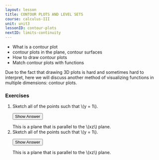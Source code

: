 ```yaml
---
layout: lesson
title: CONTOUR PLOTS AND LEVEL SETS
course: calculus-III
unit: unit3
lessonID: contour-plots
nextID: limits-continuity
---
```



- What is a contour plot
- contour plots in the plane, contour surfaces
- How to draw contour plots
- Match contour plots with functions

Due to the fact that drawing 3D plots is hard and sometimes hard to interpret, here we will discuss another method of visualizing functions in multiple dimensions: contour plots. 


### Exercises

<ol>
<li> <div> Sketch all of the points such that \(y = 1\). </div>

<button onclick="myFunction('answer2')" class="answerButton">Show Answer</button>
<div  id="answer2" class="answer">
This is a plane that is parallel to the \(xz\) plane. 
</div> </li>
<li> <div> Sketch all of the points such that \(y = 1\). </div>

<button onclick="myFunction('answer2')" class="answerButton">Show Answer</button>
<div  id="answer2" class="answer">
This is a plane that is parallel to the \(xz\) plane. 
</div> </li>
</ol>
